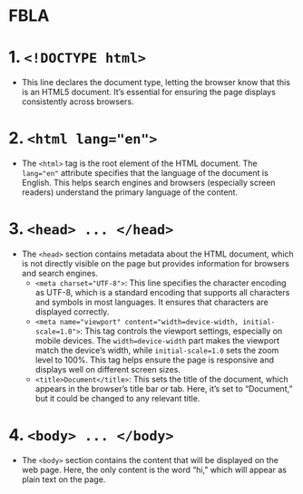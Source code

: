 # FBLA

# 1. `<!DOCTYPE html>`

- This line declares the document type, letting the browser know that this is an HTML5 document. It’s essential for ensuring the page displays consistently across browsers.

# 2. `<html lang="en">`

- The `<html>` tag is the root element of the HTML document. The `lang="en"` attribute specifies that the language of the document is English. This helps search engines and browsers (especially screen readers) understand the primary language of the content.

# 3. `<head> ... </head>`

- The `<head>` section contains metadata about the HTML document, which is not directly visible on the page but provides information for browsers and search engines.
  - `<meta charset="UTF-8">`: This line specifies the character encoding as UTF-8, which is a standard encoding that supports all characters and symbols in most languages. It ensures that characters are displayed correctly.
  - `<meta name="viewport" content="width=device-width, initial-scale=1.0">`: This tag controls the viewport settings, especially on mobile devices. The `width=device-width` part makes the viewport match the device’s width, while `initial-scale=1.0` sets the zoom level to 100%. This tag helps ensure the page is responsive and displays well on different screen sizes.
  - `<title>Document</title>`: This sets the title of the document, which appears in the browser’s title bar or tab. Here, it’s set to “Document,” but it could be changed to any relevant title.

# 4. `<body> ... </body>`

- The `<body>` section contains the content that will be displayed on the web page. Here, the only content is the word “hi,” which will appear as plain text on the page.
